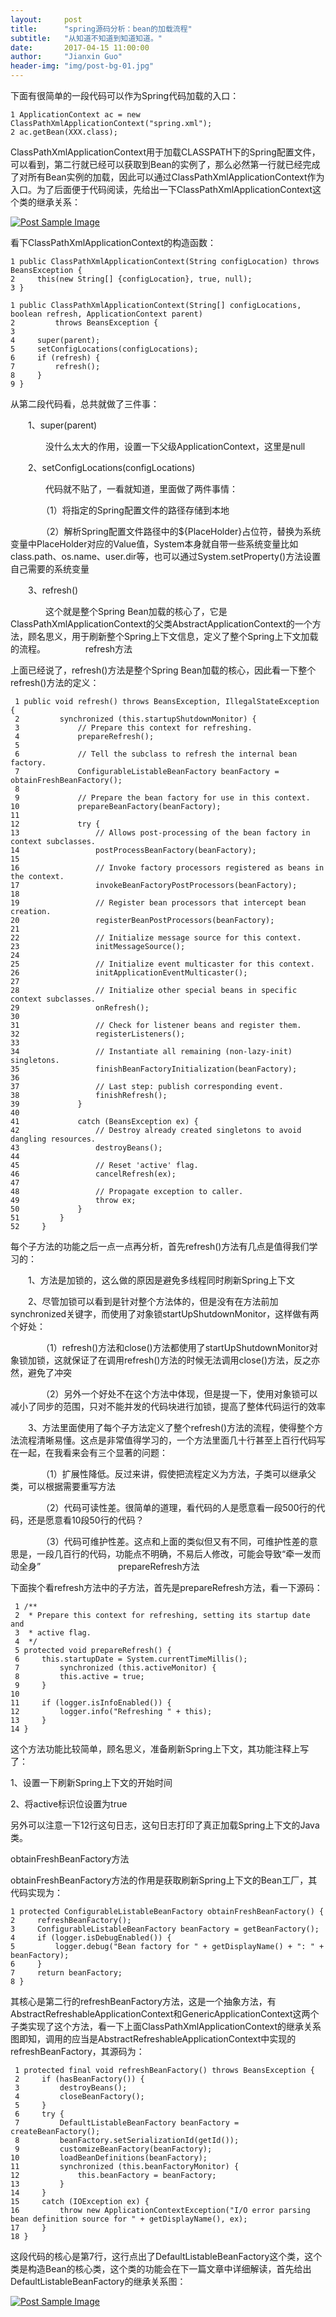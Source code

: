 ```yaml
---
layout:     post
title:      "spring源码分析：bean的加载流程"
subtitle:   "从知道不知道到知道知道。"
date:       2017-04-15 11:00:00
author:     "Jianxin Guo"
header-img: "img/post-bg-01.jpg"
---
```



下面有很简单的一段代码可以作为Spring代码加载的入口：
 
```
1 ApplicationContext ac = new ClassPathXmlApplicationContext("spring.xml");
2 ac.getBean(XXX.class);
```
ClassPathXmlApplicationContext用于加载CLASSPATH下的Spring配置文件，可以看到，第二行就已经可以获取到Bean的实例了，那么必然第一行就已经完成了对所有Bean实例的加载，因此可以通过ClassPathXmlApplicationContext作为入口。为了后面便于代码阅读，先给出一下ClassPathXmlApplicationContext这个类的继承关系：

<a href="#">
    <img src="{{ site.baseurl }}/img/spring01-01.png" alt="Post Sample Image">
</a>

看下ClassPathXmlApplicationContext的构造函数：
 
```
1 public ClassPathXmlApplicationContext(String configLocation) throws BeansException {
2     this(new String[] {configLocation}, true, null);
3 }
```

```
1 public ClassPathXmlApplicationContext(String[] configLocations, boolean refresh, ApplicationContext parent)
2         throws BeansException {
3 
4     super(parent);
5     setConfigLocations(configLocations);
6     if (refresh) {
7         refresh();
8     }
9 }
```

从第二段代码看，总共就做了三件事：

　　1、super(parent)

　　　　没什么太大的作用，设置一下父级ApplicationContext，这里是null

　　2、setConfigLocations(configLocations)

　　　　代码就不贴了，一看就知道，里面做了两件事情：

　　　　（1）将指定的Spring配置文件的路径存储到本地

　　　　（2）解析Spring配置文件路径中的${PlaceHolder}占位符，替换为系统变量中PlaceHolder对应的Value值，System本身就自带一些系统变量比如class.path、os.name、user.dir等，也可以通过System.setProperty()方法设置自己需要的系统变量

　　3、refresh()

　　　　这个就是整个Spring Bean加载的核心了，它是ClassPathXmlApplicationContext的父类AbstractApplicationContext的一个方法，顾名思义，用于刷新整个Spring上下文信息，定义了整个Spring上下文加载的流程。
　　　　
refresh方法

上面已经说了，refresh()方法是整个Spring Bean加载的核心，因此看一下整个refresh()方法的定义：

```
 1 public void refresh() throws BeansException, IllegalStateException {
 2         synchronized (this.startupShutdownMonitor) {
 3             // Prepare this context for refreshing.
 4             prepareRefresh();
 5 
 6             // Tell the subclass to refresh the internal bean factory.
 7             ConfigurableListableBeanFactory beanFactory = obtainFreshBeanFactory();
 8 
 9             // Prepare the bean factory for use in this context.
10             prepareBeanFactory(beanFactory);
11 
12             try {
13                 // Allows post-processing of the bean factory in context subclasses.
14                 postProcessBeanFactory(beanFactory);
15 
16                 // Invoke factory processors registered as beans in the context.
17                 invokeBeanFactoryPostProcessors(beanFactory);
18 
19                 // Register bean processors that intercept bean creation.
20                 registerBeanPostProcessors(beanFactory);
21 
22                 // Initialize message source for this context.
23                 initMessageSource();
24 
25                 // Initialize event multicaster for this context.
26                 initApplicationEventMulticaster();
27 
28                 // Initialize other special beans in specific context subclasses.
29                 onRefresh();
30 
31                 // Check for listener beans and register them.
32                 registerListeners();
33 
34                 // Instantiate all remaining (non-lazy-init) singletons.
35                 finishBeanFactoryInitialization(beanFactory);
36 
37                 // Last step: publish corresponding event.
38                 finishRefresh();
39             }
40 
41             catch (BeansException ex) {
42                 // Destroy already created singletons to avoid dangling resources.
43                 destroyBeans();
44 
45                 // Reset 'active' flag.
46                 cancelRefresh(ex);
47 
48                 // Propagate exception to caller.
49                 throw ex;
50             }
51         }
52     }
```

每个子方法的功能之后一点一点再分析，首先refresh()方法有几点是值得我们学习的：

　　1、方法是加锁的，这么做的原因是避免多线程同时刷新Spring上下文

　　2、尽管加锁可以看到是针对整个方法体的，但是没有在方法前加synchronized关键字，而使用了对象锁startUpShutdownMonitor，这样做有两个好处：

　　　　（1）refresh()方法和close()方法都使用了startUpShutdownMonitor对象锁加锁，这就保证了在调用refresh()方法的时候无法调用close()方法，反之亦然，避免了冲突

　　　　（2）另外一个好处不在这个方法中体现，但是提一下，使用对象锁可以减小了同步的范围，只对不能并发的代码块进行加锁，提高了整体代码运行的效率

　　3、方法里面使用了每个子方法定义了整个refresh()方法的流程，使得整个方法流程清晰易懂。这点是非常值得学习的，一个方法里面几十行甚至上百行代码写在一起，在我看来会有三个显著的问题：

　　　　（1）扩展性降低。反过来讲，假使把流程定义为方法，子类可以继承父类，可以根据需要重写方法

　　　　（2）代码可读性差。很简单的道理，看代码的人是愿意看一段500行的代码，还是愿意看10段50行的代码？

　　　　（3）代码可维护性差。这点和上面的类似但又有不同，可维护性差的意思是，一段几百行的代码，功能点不明确，不易后人修改，可能会导致“牵一发而动全身”
　　　　
　　　　
prepareRefresh方法

下面挨个看refresh方法中的子方法，首先是prepareRefresh方法，看一下源码：


```
 1 /**
 2  * Prepare this context for refreshing, setting its startup date and
 3  * active flag.
 4  */
 5 protected void prepareRefresh() {
 6     this.startupDate = System.currentTimeMillis();
 7         synchronized (this.activeMonitor) {
 8         this.active = true;
 9     }
10 
11     if (logger.isInfoEnabled()) {
12         logger.info("Refreshing " + this);
13     }
14 }
```
这个方法功能比较简单，顾名思义，准备刷新Spring上下文，其功能注释上写了：

1、设置一下刷新Spring上下文的开始时间

2、将active标识位设置为true

另外可以注意一下12行这句日志，这句日志打印了真正加载Spring上下文的Java类。

obtainFreshBeanFactory方法

obtainFreshBeanFactory方法的作用是获取刷新Spring上下文的Bean工厂，其代码实现为：


```
1 protected ConfigurableListableBeanFactory obtainFreshBeanFactory() {
2     refreshBeanFactory();
3     ConfigurableListableBeanFactory beanFactory = getBeanFactory();
4     if (logger.isDebugEnabled()) {
5         logger.debug("Bean factory for " + getDisplayName() + ": " + beanFactory);
6     }
7     return beanFactory;
8 }
```

其核心是第二行的refreshBeanFactory方法，这是一个抽象方法，有AbstractRefreshableApplicationContext和GenericApplicationContext这两个子类实现了这个方法，看一下上面ClassPathXmlApplicationContext的继承关系图即知，调用的应当是AbstractRefreshableApplicationContext中实现的refreshBeanFactory，其源码为：

 
```
 1 protected final void refreshBeanFactory() throws BeansException {
 2     if (hasBeanFactory()) {
 3         destroyBeans();
 4         closeBeanFactory();
 5     }
 6     try {
 7         DefaultListableBeanFactory beanFactory = createBeanFactory();
 8         beanFactory.setSerializationId(getId());
 9         customizeBeanFactory(beanFactory);
10         loadBeanDefinitions(beanFactory);
11         synchronized (this.beanFactoryMonitor) {
12             this.beanFactory = beanFactory;
13         }
14     }
15     catch (IOException ex) {
16         throw new ApplicationContextException("I/O error parsing bean definition source for " + getDisplayName(), ex);
17     }
18 }
```

这段代码的核心是第7行，这行点出了DefaultListableBeanFactory这个类，这个类是构造Bean的核心类，这个类的功能会在下一篇文章中详细解读，首先给出DefaultListableBeanFactory的继承关系图：

<a href="#">
    <img src="{{ site.baseurl }}/img/spring01-02.png" alt="Post Sample Image">
</a>



